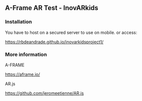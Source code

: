 ## A-Frame AR Test - InovARkids

### Installation

You have to host on a secured server to use on mobile. or access:

https://rbdeandrade.github.io/inovarkidsproject1/

### More information

A-FRAME

https://aframe.io/

AR.js

https://github.com/jeromeetienne/AR.js

